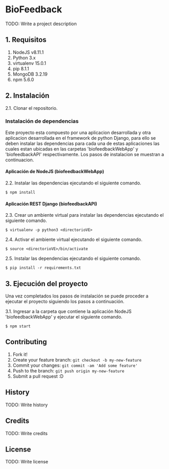 # BioFeedback

TODO: Write a project description

## 1. Requisitos

1. NodeJS v8.11.1
2. Python 3.x
3. virtualenv 15.0.1
4. pip 8.1.1
5. MongoDB 3.2.19
6. npm 5.6.0

## 2. Instalación

2.1. Clonar el repositorio.

### Instalación de dependencias

Este proyecto esta compuesto por una aplicacion desarrollada y otra aplicacion desarrollada en el framework de python Django, para ello se deben instalar las dependencias para cada una de estas aplicaciones las cuales estan ubicadas en las carpetas 'biofeedbackWebApp' y 'biofeedbackAPI' respectivamente. Los pasos de instalacion se muestran a continuacion.

#### Aplicación de NodeJS (biofeedbackWebApp)

2.2. Instalar las dependencias ejecutando el siguiente comando.
```console
$ npm install
```

#### Aplicación REST Django (biofeedbackAPI)

2.3. Crear un ambiente virtual para instalar las dependencias ejecutando el siguiente comando.
```console
$ virtualenv -p python3 <directorioVE>
```
2.4. Activar el ambiente virtual ejecutando el siguiente comando.
```console
$ source <directorioVE>/bin/activate
```
2.5. Instalar las dependencias ejecutando el siguiente comando.
```console
$ pip install -r requirements.txt
```

## 3. Ejecución del proyecto

Una vez completados los pasos de instalación se puede proceder a ejecutar el proyecto siguiendo los pasos a continuación.

3.1. Ingresar a la carpeta que contiene la aplicación NodeJS 'biofeedbackWebApp' y ejecutar el siguiente comando.
```console
$ npm start
```




## Contributing

1. Fork it!
2. Create your feature branch: `git checkout -b my-new-feature`
3. Commit your changes: `git commit -am 'Add some feature'`
4. Push to the branch: `git push origin my-new-feature`
5. Submit a pull request :D

## History

TODO: Write history

## Credits

TODO: Write credits

## License

TODO: Write license
